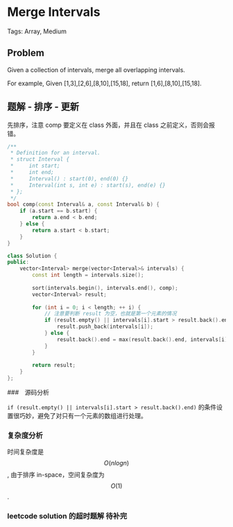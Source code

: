 # Merge Intervals

Tags: Array, Medium

## Problem

Given a collection of intervals, merge all overlapping intervals.

For example,
Given [1,3],[2,6],[8,10],[15,18],
return [1,6],[8,10],[15,18].

## 题解 - 排序 - 更新

先排序，注意 comp 要定义在 class 外面，并且在 class 之前定义，否则会报错。

```cpp
/**
 * Definition for an interval.
 * struct Interval {
 *     int start;
 *     int end;
 *     Interval() : start(0), end(0) {}
 *     Interval(int s, int e) : start(s), end(e) {}
 * };
 */
bool comp(const Interval& a, const Interval& b) {
    if (a.start == b.start) {
        return a.end < b.end;
    } else {
        return a.start < b.start;
    }
}

class Solution {
public:
    vector<Interval> merge(vector<Interval>& intervals) {
        const int length = intervals.size();
        
        sort(intervals.begin(), intervals.end(), comp);
        vector<Interval> result;
        
        for (int i = 0; i < length; ++ i) {
            // 注意要判断 result 为空，也就是第一个元素的情况
            if (result.empty() || intervals[i].start > result.back().end) {
                result.push_back(intervals[i]);
            } else {
                result.back().end = max(result.back().end, intervals[i].end);
            }
        }
        
        return result;
    }
};

```

###　源码分析

`if (result.empty() || intervals[i].start > result.back().end)` 的条件设置很巧妙，避免了对只有一个元素的数组进行处理。

### 复杂度分析

时间复杂度是 $$O(nlogn)$$, 由于排序 in-space，空间复杂度为 $$O(1)$$.

### leetcode solution 的超时题解 待补完